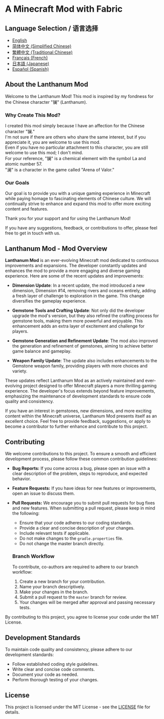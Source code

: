 # A Minecraft Mod with Fabric

## Language Selection / 语言选择

- [English](README.md)
- [简体中文 (Simplified Chinese)](README_ZH.md)
- [繁體中文 (Traditional Chinese)](README_TW.md)
- [Français (French)](README_FR.md)
- [日本語 (Japanese)](README_JA.md)
- [Español (Spanish)](README_ES.md)

## About the Lanthanum Mod

Welcome to the Lanthanum Mod! This mod is inspired by my fondness for the Chinese character "镧" (Lanthanum).

### Why Create This Mod?

I created this mod simply because I have an affection for the Chinese character "镧." <br/>
I'm not sure if there are others who share the same interest, but if you appreciate it, you are welcome to use this mod.<br/>
Even if you have no particular attachment to this character, you are still welcome to use this mod; I don't mind.<br/>
For your reference, "镧" is a chemical element with the symbol La and atomic number 57.<br/>
"澜" is a character in the game called "Arena of Valor."

### Our Goals

Our goal is to provide you with a unique gaming experience in Minecraft while paying homage to fascinating elements of Chinese culture. We will continually strive to enhance and expand this mod to offer more exciting content and features.

Thank you for your support and for using the Lanthanum Mod!

If you have any suggestions, feedback, or contributions to offer, please feel free to get in touch with us.

## Lanthanum Mod - Mod Overview

**Lanthanum Mod** is an ever-evolving Minecraft mod dedicated to continuous improvements and expansions. The developer constantly updates and enhances the mod to provide a more engaging and diverse gaming experience. Here are some of the recent updates and improvements:

- **Dimension Update**: In a recent update, the mod introduced a new dimension, Dimension #14, removing rivers and oceans entirely, adding a fresh layer of challenge to exploration in the game. This change diversifies the gameplay experience.

- **Gemstone Tools and Crafting Update**: Not only did the developer upgrade the mod's version, but they also refined the crafting process for gemstone tools, making them more powerful and enjoyable. This enhancement adds an extra layer of excitement and challenge for players.

- **Gemstone Generation and Refinement Update**: The mod also improved the generation and refinement of gemstones, aiming to achieve better game balance and gameplay.

- **Weapon Family Update**: The update also includes enhancements to the Gemstone weapon family, providing players with more choices and variety.

These updates reflect Lanthanum Mod as an actively maintained and ever-evolving project designed to offer Minecraft players a more thrilling gaming experience. The developer's focus extends beyond feature improvements, emphasizing the maintenance of development standards to ensure code quality and consistency.

If you have an interest in gemstones, new dimensions, and more exciting content within the Minecraft universe, Lanthanum Mod presents itself as an excellent choice. Feel free to provide feedback, suggestions, or apply to become a contributor to further enhance and contribute to this project.

## Contributing

We welcome contributions to this project. To ensure a smooth and efficient development process, please follow these common contribution guidelines:

- **Bug Reports:** If you come across a bug, please open an issue with a clear description of the problem, steps to reproduce, and expected behavior.

- **Feature Requests:** If you have ideas for new features or improvements, open an issue to discuss them.

- **Pull Requests:** We encourage you to submit pull requests for bug fixes and new features. When submitting a pull request, please keep in mind the following:
  - Ensure that your code adheres to our coding standards.
  - Provide a clear and concise description of your changes.
  - Include relevant tests if applicable.
  - Do not make changes to the `gradle.properties` file.
  - Do not change the master branch directly.

  ### Branch Workflow

  To contribute, co-authors are required to adhere to our branch workflow:
  1. Create a new branch for your contribution.
  2. Name your branch descriptively.
  3. Make your changes in the branch.
  4. Submit a pull request to the `master` branch for review.
  5. Your changes will be merged after approval and passing necessary tests.

By contributing to this project, you agree to license your code under the MIT License.

## Development Standards

To maintain code quality and consistency, please adhere to our development standards:
- Follow established coding style guidelines.
- Write clear and concise code comments.
- Document your code as needed.
- Perform thorough testing of your changes.

## License

This project is licensed under the MIT License - see the [LICENSE](LICENSE) file for details.

